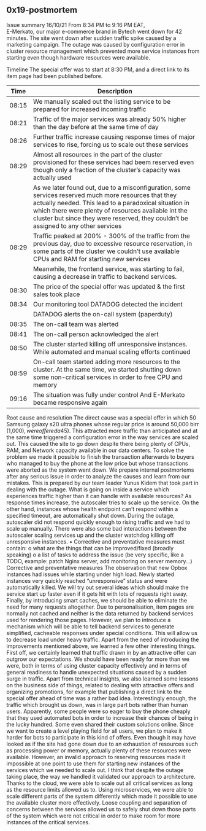 ## 0x19-postmortem


Issue summary 
16/10/21 From 8:34 PM to 9:16 PM EAT,  
E-Merkato, our major e-commerce brand in Bytech went down for 42 minutes. The site went down after sudden traffic spike caused by a marketing campaign. The outage was caused by configuration error in cluster resource management which prevented more service instances from starting even though hardware resources were available. 

Timeline
The special offer was to start at 8:30 PM, and a direct link to its item page had been published before. 

| Time | Description |
| ----- | ----------- |
| 08:15 | We manually scaled out the listing service to be prepared for increased incoming traffic  |
| 08:21 | Traffic of the major services was already 50% higher than the day before at the same time of day   |
| 08:26 | Further traffic increase causing response times of major services to rise, forcing us to scale out these services |
| 08:29 | Almost all resources in the part of the cluster provisioned for these services had beem reserved even though only a fraction of the cluster’s capacity was actually used  |
|       | As we later found out, due to a misconfiguration, some services reserved much more resources that they actually needed. This lead to a paradoxical situation in which there were plenty of resources available int the cluster but since they were reserved, they couldn’t be assigned to any other services  |
| 08:29 | Traffic peaked at 200% - 300% of the traffic from the previous day, due to excessive resource reservation, in some parts of the cluster we couldn’t use available CPUs and RAM for starting new services  |
|       | Meanwhile, the frontend service, was starting to fail, causing a decrease in traffic to backend services.  |
| 08:30 | The price of the special offer was updated & the first sales took place  |
| 08:34 | Our monitoring tool DATADOG detected the incident |
|       | DATADOG alerts the on-call system (paperduty)  |
| 08:35 | The on-call team was alerted |
| 08:41 | The on-call person acknowledged the alert   |
| 08:50 | The cluster started killing off unresponsive instances. While automated and manual scaling efforts continued  |
| 08:59 | On-call team started adding more resources to the cluster. At the same time, we started shutting down some non-critical services in order to free CPU and memory |
| 09:16 | The situation was fully under control And E-Merkato became responsive again |


Root cause and resolution 
The direct cause was a special offer in which 50 Samsung galaxy s20 ultra phones whose regular price is around 50,000 birr (1,000$), were offered a 45% discount at a price of 27,500 birr (550$). This attracted more traffic than anticipated and at the same time triggered a configuration error in the way services are scaled out. This caused the site to go down despite there being plenty of CPUs, RAM, and Network capacity available in our data centers.
To solve the problem we made it possible to finish the transaction afterwards to buyers who managed to buy the phone at the low price but whose transactions were aborted as the system went down. 
We prepare internal postmortems after any serious issue in order to analyze the causes and learn from our mistakes. This is prepared by our team leader Yunus Kidem that took part in dealing with the outage. 
What is going on inside a service which experiences traffic higher than it can handle with available resources? As response times increase, the autoscaler tries to scale up the service. On the other hand, instances whose health endpoint can’t respond within a specified timeout, are automatically shut down. During the outage, autoscaler did not respond quickly enough to rising traffic and we had to scale up manually. There were also some bad interactions between the autoscaler scaling services up and the cluster watchdog killing off unresponsive instances.
•	Corrective and preventative measures must contain:
o	what are the things that can be improved/fixed (broadly speaking)
o	a list of tasks to address the issue (be very specific, like a TODO, example: patch Nginx server, add monitoring on server memory…)
Corrective and preventative measures
The observation that new Opbox instances had issues while starting under high load. Newly started instances very quickly reached “unresponsive” status and were automatically killed. We will try out several ideas which should make the service start up faster even if it gets hit with lots of requests right away.
Finally, by introducing smart caches, we should be able to eliminate the need for many requests altogether. Due to personalisation, item pages are normally not cached and neither is the data returned by backend services used for rendering those pages. However, we plan to introduce a mechanism which will be able to tell backend services to generate simplified, cacheable responses under special conditions. This will allow us to decrease load under heavy traffic.
Apart from the need of introducing the improvements mentioned above, we learned a few other interesting things.
First off, we certainly learned that traffic drawn in by an attractive offer can outgrow our expectations. We should have been ready for more than we were, both in terms of using cluster capacity effectively and in terms of general readiness to handle unexpected situations caused by a sudden surge in traffic. Apart from technical insights, we also learned some lessons on the business side of things, related to dealing with attractive offers and organizing promotions, for example that publishing a direct link to the special offer ahead of time was a rather bad idea.
Interestingly enough, the traffic which brought us down, was in large part bots rather than human users. Apparently, some people were so eager to buy the phone cheaply that they used automated bots in order to increase their chances of being in the lucky hundred. Some even shared their custom solutions online. Since we want to create a level playing field for all users, we plan to make it harder for bots to participate in this kind of offers.
Even though it may have looked as if the site had gone down due to an exhaustion of resources such as processing power or memory, actually plenty of these resources were available. However, an invalid approach to reserving resources made it impossible at one point to use them for starting new instances of the services which we needed to scale out.
I think that despite the outage taking place, the way we handled it validated our approach to architecture. Thanks to the cloud, we were able to scale out all critical services as long as the resource limits allowed us to. Using microservices, we were able to scale different parts of the system differently which made it possible to use the available cluster more effectively. Loose coupling and separation of concerns between the services allowed us to safely shut down those parts of the system which were not critical in order to make room for more instances of the critical services.

